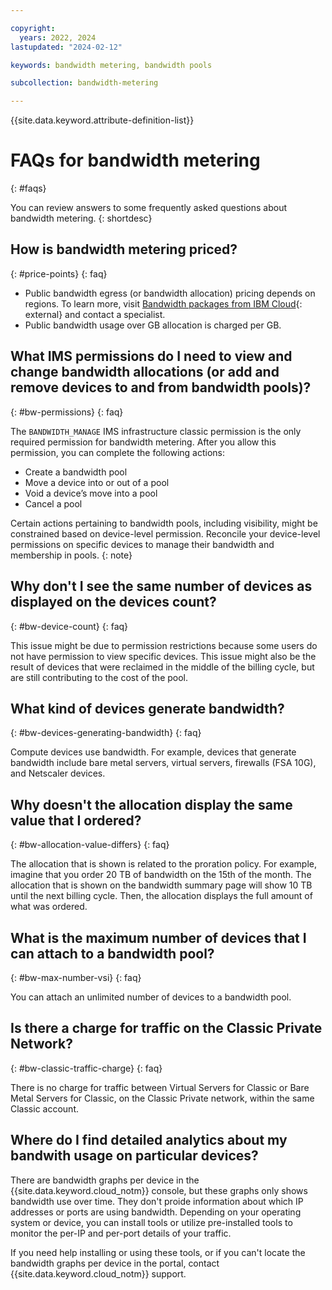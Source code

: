 ```yaml
---

copyright:
  years: 2022, 2024
lastupdated: "2024-02-12"

keywords: bandwidth metering, bandwidth pools

subcollection: bandwidth-metering

---
```


{{site.data.keyword.attribute-definition-list}}

# FAQs for bandwidth metering
{: #faqs}

You can review answers to some frequently asked questions about bandwidth metering.
{: shortdesc}

## How is bandwidth metering priced?
{: #price-points}
{: faq}

* Public bandwidth egress (or bandwidth allocation) pricing depends on regions. To learn more, visit [Bandwidth packages from IBM Cloud](https://www.ibm.com/cloud/bandwidth-pricing){: external} and contact a specialist.
* Public bandwidth usage over GB allocation is charged per GB.  
 
## What IMS permissions do I need to view and change bandwidth allocations (or add and remove devices to and from bandwidth pools)?
{: #bw-permissions}
{: faq}
 
The `BANDWIDTH_MANAGE` IMS infrastructure classic permission is the only required permission for bandwidth metering. After you allow this permission, you can complete the following actions:
 - Create a bandwidth pool
 - Move a device into or out of a pool
 - Void a device’s move into a pool
 - Cancel a pool 

Certain actions pertaining to bandwidth pools, including visibility, might be constrained based on device-level permission. Reconcile your device-level permissions on specific devices to manage their bandwidth and membership in pools.
{: note}
 
## Why don't I see the same number of devices as displayed on the devices count?
{: #bw-device-count}
{: faq}

This issue might be due to permission restrictions because some users do not have permission to view specific devices. This issue might also be the result of devices that were reclaimed in the middle of the billing cycle, but are still contributing to the cost of the pool.
 
## What kind of devices generate bandwidth?
{: #bw-devices-generating-bandwidth}
{: faq}

Compute devices use bandwidth. For example, devices that generate bandwidth include bare metal servers, virtual servers, firewalls (FSA 10G), and Netscaler devices.

## Why doesn't the allocation display the same value that I ordered?
{: #bw-allocation-value-differs}
{: faq}

The allocation that is shown is related to the proration policy. For example, imagine that you order 20 TB of bandwidth on the 15th of the month. The allocation that is shown on the bandwidth summary page will show 10 TB until the next billing cycle. Then, the allocation displays the full amount of what was ordered.

## What is the maximum number of devices that I can attach to a bandwidth pool?
{: #bw-max-number-vsi}
{: faq}

You can attach an unlimited number of devices to a bandwidth pool.

## Is there a charge for traffic on the Classic Private Network?
{: #bw-classic-traffic-charge}
{: faq}

There is no charge for traffic between Virtual Servers for Classic or Bare Metal Servers for Classic, on the Classic Private network, within the same Classic account.

## Where do I find detailed analytics about my bandwith usage on particular devices? 

There are bandwidth graphs per device in the {{site.data.keyword.cloud_notm}} console, but these graphs only shows bandwidth use over time. They don't proide information about which IP addresses or ports are using bandwidth. Depending on your operating system or device, you can install tools or utilize pre-installed tools to monitor the per-IP and per-port details of your traffic.

If you need help installing or using these tools, or if you can't locate the bandwidth graphs per device in the portal, contact {{site.data.keyword.cloud_notm}} support. 